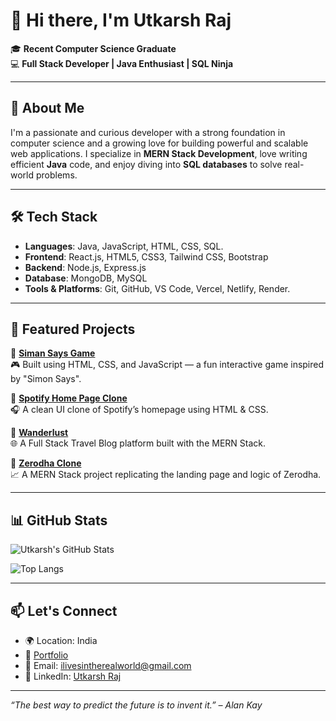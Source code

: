 # 👋 Hi there, I'm Utkarsh Raj

🎓 **Recent Computer Science Graduate**  
💻 **Full Stack Developer | Java Enthusiast | SQL Ninja**

---

## 🚀 About Me

I'm a passionate and curious developer with a strong foundation in computer science and a growing love for building powerful and scalable web applications. I specialize in **MERN Stack Development**, love writing efficient **Java** code, and enjoy diving into **SQL databases** to solve real-world problems.

---

## 🛠️ Tech Stack

- **Languages**: Java, JavaScript, HTML, CSS, SQL.
- **Frontend**: React.js, HTML5, CSS3, Tailwind CSS, Bootstrap
- **Backend**: Node.js, Express.js
- **Database**: MongoDB, MySQL
- **Tools & Platforms**: Git, GitHub, VS Code, Vercel, Netlify, Render.

---

## 📌 Featured Projects

🌟 [**Siman Says Game**](https://github.com/Utkarsh-Raj-Profile/Siman-Says-Game)  
🎮 Built using HTML, CSS, and JavaScript — a fun interactive game inspired by "Simon Says".

🌟 [**Spotify Home Page Clone**](https://github.com/Utkarsh-Raj-Profile/Spotify-Home-page-colon)  
🎧 A clean UI clone of Spotify’s homepage using HTML & CSS.

🌟 [**Wanderlust**](https://github.com/Utkarsh-Raj-Profile/Wanderlust)  
🌐 A Full Stack Travel Blog platform built with the MERN Stack.

🌟 [**Zerodha Clone**](https://github.com/Utkarsh-Raj-Profile/Zerodha_Apna_College)  
📈 A MERN Stack project replicating the landing page and logic of Zerodha.

---

## 📊 GitHub Stats

![Utkarsh's GitHub Stats](https://github-readme-stats.vercel.app/api?username=Utkarsh-Raj-Profile&show_icons=true&theme=radical)

![Top Langs](https://github-readme-stats.vercel.app/api/top-langs/?username=Utkarsh-Raj-Profile&layout=compact&theme=radical)

---

## 📫 Let's Connect

- 🌍 Location: India
- 🔗 [Portfolio](https://bento.me/utkarsh-raj)
- 📧 Email: ilivesintherealworld@gmail.com 
- 💼 LinkedIn: [Utkarsh Raj](https://www.linkedin.com/in/utkarsh-raj-026994224/)

---

_“The best way to predict the future is to invent it.” – Alan Kay_

